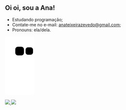 ## Oi oi, sou a Ana!


- Estudando programação;
- Contate-me no e-mail: anateixeirazevedo@gmail.com;
- Pronouns: ela/dela.


![Snake animation](https://github.com/rafaballerini/rafaballerini/blob/output/github-contribution-grid-snake.svg)

<a href="https://github.com/anaazzevedo">
  <img height="170em" src="https://github-readme-stats-eight-theta.vercel.app/api?username=anaazzevedo&show_icons=true&theme=dracula&include_all_commits=true&count_private=true"/>
  <img height="170em" src="https://github-readme-stats-eight-theta.vercel.app/api/top-langs/?username=anaazzevedo&layout=compact&langs_count=8&theme=dracula"/>
